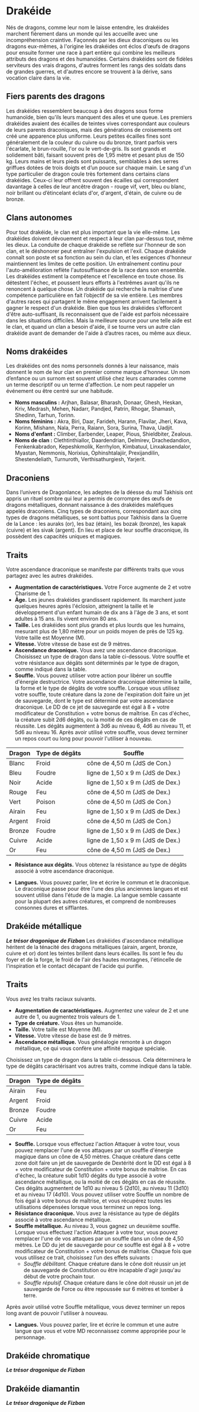 # Drakéide
Nés de dragons, comme leur nom le laisse entendre, les drakéides marchent fièrement dans un monde qui les accueille avec une incompréhension craintive. Façonnés par les dieux draconiques ou les dragons eux-mêmes, à l'origine les drakéides ont éclos d'œufs de dragons pour ensuite former une race à part entière qui combine les meilleurs attributs des dragons et des humanoïdes. Certains drakéides sont de fidèles serviteurs des vrais dragons, d'autres forment les rangs des soldats dans de grandes guerres, et d'autres encore se trouvent à la dérive, sans vocation claire dans la vie.

## Fiers parents des dragons
Les drakéides ressemblent beaucoup à des dragons sous forme humanoïde, bien qu'ils leurs manquent des ailes et une queue. Les premiers drakéides avaient des écailles de teintes vives correspondant aux couleurs de leurs parents draconiques, mais des générations de croisements ont créé une apparence plus uniforme. Leurs petites écailles fines sont généralement de la couleur du cuivre ou du bronze, tirant parfois vers l'écarlate, le brun-rouille, l'or ou le vert-de-gris. Ils sont grands et solidement bâti, faisant souvent près de 1,95 mètre et pesant plus de 150 kg. Leurs mains et leurs pieds sont puissants, semblables à des serres griffues dotées de trois doigts et d’un pouce sur chaque main. Le sang d'un type particulier de dragon coule très fortement dans certains clans drakéides. Ceux-ci leur offrent souvent des écailles qui correspondent davantage à celles de leur ancêtre dragon - rouge vif, vert, bleu ou blanc, noir brillant ou d’étincelant éclats d'or, d'argent, d'étain, de cuivre ou de bronze.

## Clans autonomes
Pour tout drakéide, le clan est plus important que la vie elle-même. Les drakéides doivent dévouement et respect à leur clan par-dessus tout, même les dieux. La conduite de chaque drakéide se reflète sur l'honneur de son clan, et le déshonorer peut entraîner l'expulsion et l'exil. Chaque drakéide connaît son poste et sa fonction au sein du clan, et les exigences d'honneur maintiennent les limites de cette position. Un entraînement continu pour l'auto-amélioration reflète l'autosuffisance de la race dans son ensemble. Les drakéides estiment la compétence et l'excellence en toute chose. Ils détestent l'échec, et poussent leurs efforts à l'extrêmes avant qu'ils ne renoncent à quelque chose. Un drakéide qui recherche la maîtrise d'une compétence particulière en fait l’objectif de sa vie entière. Les membres d'autres races qui partagent le même engagement arrivent facilement à gagner le respect d'un drakéide. Bien que tous les drakéides s’efforcent d'être auto-suffisant, ils reconnaissent que de l'aide est parfois nécessaire dans les situations difficiles. Mais la meilleure source pour une telle aide est le clan, et quand un clan a besoin d'aide, il se tourne vers un autre clan drakéide avant de demander de l'aide à d’autres races, ou même aux dieux.

## Noms drakéides
Les drakéides ont des noms personnels donnés à leur naissance, mais donnent le nom de leur clan en premier comme marque d'honneur. Un nom d’enfance ou un surnom est souvent utilisé chez leurs camarades comme un terme descriptif ou un terme d'affection. Le nom peut rappeler un événement ou être centré sur une habitude.

- **Noms masculins :** Arjhan, Balasar, Bharash, Donaar, Ghesh, Heskan, Kriv, Medrash, Mehen, Nadarr, Pandjed, Patrin, Rhogar, Shamash, Shedinn, Tarhun, Torinn.
- **Noms féminins :** Akra, Biri, Daar, Farideh, Harann, Flavilar, Jheri, Kava, Korinn, Mishann, Nala, Perra, Raiann, Sora, Surina, Thava, Uadjit.
- **Noms d'enfant :** Climber, Earbender, Leaper, Pious, Shieldbiter, Zealous.
- **Noms de clan :** Clethtinthiallor, Daardendrian, Delmirev, Drachedandion, Fenkenkabradon, Kepeshkmolik, Kerrhylon, Kimbatuul, Linxakasendalor, Myastan, Nemmonis, Norixius, Ophinshtalajiir, Prexijandilin, Shestendeliath, Turnuroth, Verthisathurgiesh, Yarjerit.

## Draconiens
Dans l’univers de Dragonlance, les adeptes de la déesse du mal Takhisis ont appris un rituel sombre qui leur a permis de corrompre des œufs de dragons métalliques, donnant naissance à des drakéides maléfiques appelés draconiens. Cinq types de draconiens, correspondant aux cinq types de dragons métalliques, se sont battus pour Takhisis dans la Guerre de la Lance : les auraks (or), les baz (étain), les bozak (bronze), les kapak (cuivre) et les sivak (argent). En lieu et place de leur souffle draconique, ils possèdent des capacités uniques et magiques.

## Traits
Votre ascendance draconique se manifeste par différents traits que vous partagez avec les autres drakéides.

- **Augmentation de caractéristiques.** Votre Force augmente de 2 et votre Charisme de 1.
- **Âge.** Les jeunes drakéides grandissent rapidement. Ils marchent juste quelques heures après l'éclosion, atteignent la taille et le développement d'un enfant humain de dix ans à l'âge de 3 ans, et sont adultes à 15 ans. Ils vivent environ 80 ans.
- **Taille.** Les drakéides sont plus grands et plus lourds que les humains, mesurant plus de 1,80 mètre pour un poids moyen de près de 125 kg. Votre taille est Moyenne (M).
- **Vitesse.** Votre vitesse de base est de 9 mètres.
- **Ascendance draconique.** Vous avez une ascendance draconique. Choisissez un type de dragon dans la table ci-dessous. Votre souffle et votre résistance aux dégâts sont déterminés par le type de dragon, comme indiqué dans la table.
- **Souffle.** Vous pouvez utiliser votre action pour libérer un souffle d'énergie destructrice. Votre ascendance draconique détermine la taille, la forme et le type de dégâts de votre souffle. Lorsque vous utilisez votre souffle, toute créature dans la zone de l'expiration doit faire un jet de sauvegarde, dont le type est déterminé par votre ascendance draconique. Le DD de ce jet de sauvegarde est égal à 8 + votre modificateur de Constitution + votre bonus de maîtrise. En cas d'échec, la créature subit 2d6 dégâts, ou la moitié de ces dégâts en cas de réussite. Les dégâts augmentent à 3d6 au niveau 6, 4d6 au niveau 11, et 5d6 au niveau 16. Après avoir utilisé votre souffle, vous devez terminer un repos court ou long pour pouvoir l'utiliser à nouveau.

| Dragon  | Type de dégâts | Souffle                          |
|---------|--------------|--------------------------------|
| Blanc   | Froid        | cône de 4,50 m (JdS de Con.)  |
| Bleu    | Foudre       | ligne de 1,50 x 9 m (JdS de Dex.) |
| Noir    | Acide        | ligne de 1,50 x 9 m (JdS de Dex.) |
| Rouge   | Feu          | cône de 4,50 m (JdS de Dex.)  |
| Vert    | Poison       | cône de 4,50 m (JdS de Con.)  |
| Airain  | Feu          | ligne de 1,50 x 9 m (JdS de Dex.) |
| Argent  | Froid        | cône de 4,50 m (JdS de Con.)  |
| Bronze  | Foudre       | ligne de 1,50 x 9 m (JdS de Dex.) |
| Cuivre  | Acide        | ligne de 1,50 x 9 m (JdS de Dex.) |
| Or      | Feu          | cône de 4,50 m (JdS de Dex.)  |

- **Résistance aux dégâts.** Vous obtenez la résistance au type de dégâts associé à votre ascendance draconique.

- **Langues.** Vous pouvez parler, lire et écrire le commun et le draconique. Le draconique passe pour être l'une des plus anciennes langues et est souvent utilisé dans l'étude de la magie. La langue semble cassante pour la plupart des autres créatures, et comprend de nombreuses consonnes dures et sifflantes.

## Drakéide métallique
***Le trésor dragonique de Fizban***
Les drakéides d'ascendance métallique héritent de la ténacité des dragons métalliques (airain, argent, bronze, cuivre et or) dont les teintes brillent dans leurs écailles. Ils sont le feu du foyer et de la forge, le froid de l'air des hautes montagnes, l'étincelle de l'inspiration et le contact décapant de l'acide qui purifie.

## Traits
Vous avez les traits raciaux suivants.

- **Augmentation de caractéristiques.** Augmentez une valeur de 2 et une autre de 1, ou augmentez trois valeurs de 1.
- **Type de créature.** Vous êtes un humanoïde.
- **Taille.** Votre taille est Moyenne (M).
- **Vitesse.** Votre vitesse de base est de 9 mètres.
- **Ascendance métallique.** Vous généalogie remonte à un dragon métallique, ce qui vous confère une affinité magique spéciale. 

Choisissez un type de dragon dans la table ci-dessous. Cela déterminera le type de dégâts caractérisant vos autres traits, comme indiqué dans la table.

| Dragon  | Type de dégâts |
|---------|--------------|
| Airain  | Feu          |
| Argent  | Froid        |
| Bronze  | Foudre       |
| Cuivre  | Acide        |
| Or      | Feu          |

- **Souffle.** Lorsque vous effectuez l'action Attaquer à votre tour, vous pouvez remplacer l'une de vos attaques par un souffle d'énergie magique dans un cône de 4,50 mètres. Chaque créature dans cette zone doit faire un jet de sauvegarde de Dextérité dont le DD est égal à 8 + votre modificateur de Constitution + votre bonus de maîtrise. En cas d'échec, la créature subit 1d10 dégâts du type associé à votre ascendance métallique, ou la moitié de ces dégâts en cas de réussite. Ces dégâts augmentent de 1d10 au niveau 5 (2d10), au niveau 11 (3d10) et au niveau 17 (4d10). Vous pouvez utiliser votre Souffle un nombre de fois égal à votre bonus de maîtrise, et vous récupérez toutes les utilisations dépensées lorsque vous terminez un repos long.
- **Résistance draconique.** Vous avez la résistance au type de dégâts associé à votre ascendance métallique.
- **Souffle métallique.** Au niveau 3, vous gagnez un deuxième souffle. Lorsque vous effectuez l'action Attaquer à votre tour, vous pouvez remplacer l'une de vos attaques par un souffle dans un cône de 4,50 mètres. Le DD du jet de sauvegarde pour ce souffle est égal à 8 + votre modificateur de Constitution + votre bonus de maîtrise. Chaque fois que vous utilisez ce trait, choisissez l’un des effets suivants :
    - _*Souffle débilitant.*_ Chaque créature dans le cône doit réussir un jet de sauvegarde de Constitution ou être incapable d'agir jusqu'au début de votre prochain tour.
    - _*Souffle répulsif.*_ Chaque créature dans le cône doit réussir un jet de sauvegarde de Force ou être repoussée sur 6 mètres et tomber à terre.

Après avoir utilisé votre Souffle métallique, vous devez terminer un repos long avant de pouvoir l'utiliser à nouveau.

- **Langues.** Vous pouvez parler, lire et écrire le commun et une autre langue que vous et votre MD reconnaissez comme appropriée pour le personnage.

## Drakéide chromatique
***Le trésor dragonique de Fizban***

## Drakéide diamantin
***Le trésor dragonique de Fizban***